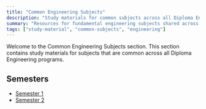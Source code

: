 ```yaml
---
title: "Common Engineering Subjects"
description: "Study materials for common subjects across all Diploma Engineering programs"
summary: "Resources for fundamental engineering subjects shared across diploma programs"
tags: ["study-material", "common-subjects", "engineering"]
---
```


Welcome to the Common Engineering Subjects section. This section contains study materials for subjects that are common across all Diploma Engineering programs.

## Semesters

- [Semester 1](sem-1)
- [Semester 2](sem-2)
